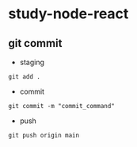# study-node-react



## git commit
- staging 
```
git add .
```
- commit 
```
git commit -m "commit_command"
```
- push 
```
git push origin main
```
